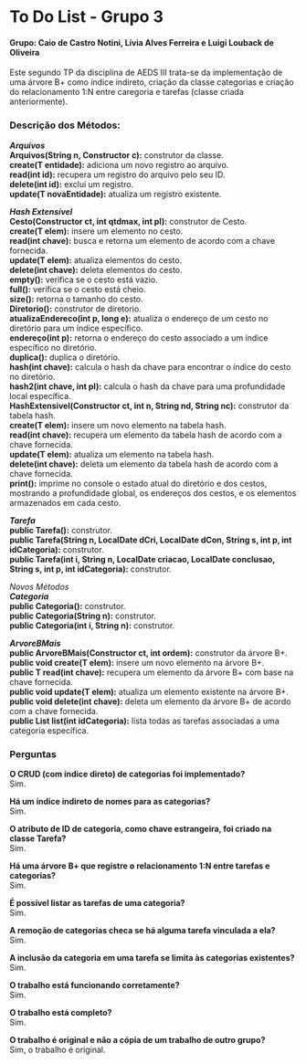 
# To Do List - Grupo 3
#### Grupo: Caio de Castro Notini, Lívia Alves Ferreira e Luigi Louback de Oliveira

Este segundo TP da disciplina de AEDS III trata-se da implementação de uma árvore B+ como índice indireto, criação da classe categorias e criação do relacionamento 1:N entre caregoria e tarefas (classe criada anteriormente).

### Descrição dos Métodos:
***Arquivos*** \
**Arquivos(String n, Constructor<T> c):** construtor da classe.\
**create(T entidade):** adiciona um novo registro ao arquivo. \
**read(int id):** recupera um registro do arquivo pelo seu ID. \
**delete(int id):** exclui um registro. \
**update(T novaEntidade):** atualiza um registro existente. 

***Hash Extensível*** \
**Cesto(Constructor<T> ct, int qtdmax, int pl):** construtor de Cesto. \
**create(T elem):** insere um elemento no cesto. \
**read(int chave):** busca e retorna um elemento de acordo com a chave fornecida. \
**update(T elem):** atualiza elementos do cesto. \
**delete(int chave):** deleta elementos do cesto. \
**empty():** verifica se o cesto está vazio. \
**full():** verifica se o cesto está cheio. \
**size():** retorna o tamanho do cesto.\
**Diretorio():** construtor de diretorio. \
**atualizaEndereco(int p, long e):** atualiza o endereço de um cesto no diretório para um índice específico. \
**endereço(int p):** retorna o endereço do cesto associado a um índice específico no diretório. \
**duplica():** duplica o diretório. \
**hash(int chave):** calcula o hash da chave para encontrar o índice do cesto no diretório. \
**hash2(int chave, int pl):** calcula o hash da chave para uma profundidade local específica. \
**HashExtensivel(Constructor<T> ct, int n, String nd, String nc):** construtor da tabela hash. \
**create(T elem):** insere um novo elemento na tabela hash. \
**read(int chave):** recupera um elemento da tabela hash de acordo com a chave fornecida. \
**update(T elem):** atualiza um elemento na tabela hash. \
**delete(int chave):** deleta um elemento da tabela hash de acordo com a chave fornecida. \
**print():** imprime no console o estado atual do diretório e dos cestos, mostrando a profundidade global, os endereços dos cestos, e os elementos armazenados em cada cesto.

***Tarefa*** \
**public Tarefa():** construtor. \
**public Tarefa(String n, LocalDate dCri, LocalDate dCon, String s, int p, int idCategoria):** construtor. \
**public Tarefa(int i, String n, LocalDate criacao, LocalDate conclusao, String s, int p, int idCategoria):** construtor.

*Novos Métodos* \
***Categoria*** \
**public Categoria():** construtor. \
**public Categoria(String n):** construtor. \
**public Categoria(int i, String n):** construtor. 

***ArvoreBMais*** \
**public ArvoreBMais(Constructor ct, int ordem):** construtor da árvore B+. \
**public void create(T elem):** insere um novo elemento na árvore B+. \
**public T read(int chave):** recupera um elemento da árvore B+ com base na chave fornecida. \
**public void update(T elem):** atualiza um elemento existente na árvore B+. \
**public void delete(int chave):** deleta um elemento da árvore B+ de acordo com a chave fornecida. \
**public List<T> list(int idCategoria):** lista todas as tarefas associadas a uma categoria específica.


### Perguntas
**O CRUD (com índice direto) de categorias foi implementado?** \
Sim.

**Há um índice indireto de nomes para as categorias?** \
Sim.

**O atributo de ID de categoria, como chave estrangeira, foi criado na classe Tarefa?**\
Sim.

**Há uma árvore B+ que registre o relacionamento 1:N entre tarefas e categorias?**\
Sim.

**É possível listar as tarefas de uma categoria?**\
Sim.

**A remoção de categorias checa se há alguma tarefa vinculada a ela?**\
Sim.

**A inclusão da categoria em uma tarefa se limita às categorias existentes?**\
Sim.

**O trabalho está funcionando corretamente?**\
Sim.

**O trabalho está completo?**\
Sim.

**O trabalho é original e não a cópia de um trabalho de outro grupo?**\
Sim, o trabalho é original.
